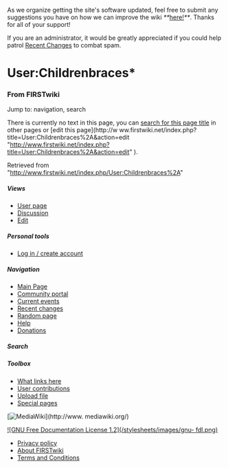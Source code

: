 As we organize getting the site's software updated, feel free to submit any
suggestions you have on how we can improve the wiki
_**_[here!](/index.php/User:Hallry/Suggestions "User:Hallry/Suggestions"
)_**_. Thanks for all of your support!

If you are an administrator, it would be greatly appreciated if you could help
patrol [Recent Changes](/index.php/Special:Recentchanges
"Special:Recentchanges" ) to combat spam.

# User:Childrenbraces*

### From FIRSTwiki

Jump to: navigation, search

There is currently no text in this page, you can [search for this page
title](/index.php/Special:Search/Childrenbraces%2A
"Special:Search/Childrenbraces*" ) in other pages or [edit this page](http://w
ww.firstwiki.net/index.php?title=User:Childrenbraces%2A&action=edit
"http://www.firstwiki.net/index.php?title=User:Childrenbraces%2A&action=edit"
).

Retrieved from "<http://www.firstwiki.net/index.php/User:Childrenbraces%2A>"

##### Views

  * [User page](/index.php?title=User:Childrenbraces%2A&action=edit)
  * [Discussion](/index.php/User_talk:Childrenbraces%2A)
  * [Edit](/index.php?title=User:Childrenbraces%2A&action=edit)

##### Personal tools

  * [Log in / create account](/index.php?title=Special:Userlogin&returnto=User:Childrenbraces%2A)

[](/index.php/Main_Page "Main Page" )

##### Navigation

  * [Main Page](/index.php/Main_Page)
  * [Community portal](/index.php/FIRSTwiki:Community_portal)
  * [Current events](/index.php/Current_events)
  * [Recent changes](/index.php/Special:Recentchanges)
  * [Random page](/index.php/Special:Random)
  * [Help](/index.php/FIRSTwiki:Help)
  * [Donations](/index.php/FIRSTwiki:Site_support)

##### Search



##### Toolbox

  * [What links here](/index.php/Special:Whatlinkshere/User:Childrenbraces%2A)
  * [User contributions](/index.php/Special:Contributions/Childrenbraces%2A)
  * [Upload file](/index.php/Special:Upload)
  * [Special pages](/index.php/Special:Specialpages)

[![MediaWiki](/skins/common/images/poweredby_mediawiki_88x31.png)](http://www.
mediawiki.org/)

[![GNU Free Documentation License 1.2](/stylesheets/images/gnu-
fdl.png)](http://www.gnu.org/copyleft/fdl.html)

  * [Privacy policy](/index.php/FIRSTwiki:Privacy_policy "FIRSTwiki:Privacy policy" )
  * [About FIRSTwiki](/index.php/FIRSTwiki:About "FIRSTwiki:About" )
  * [Terms and Conditions](/index.php/FIRSTwiki:Terms_and_conditions "FIRSTwiki:Terms and conditions" )

